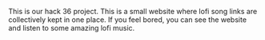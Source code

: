 
This is our hack 36 project. This is a small website where lofi song links are collectively kept in one place. If you feel bored, you can see the website and listen to some amazing lofi music.
